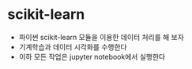 # scikit-learn
* 파이썬 scikit-learn 모듈을 이용한 데이터 처리를 해 보자
* 기계학습과 데이터 시각화를 수행한다
* 이하 모든 작업은 jupyter notebook에서 실행한다
